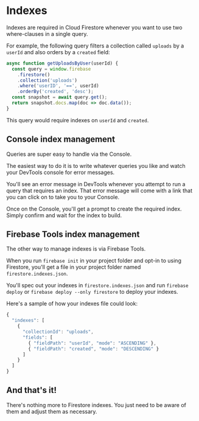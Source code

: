 # Indexes

Indexes are required in Cloud Firestore whenever you want to use two where-clauses in a single query.

For example, the following query filters a collection called `uploads` by a `userId` and also orders by a `created` field:

```javascript
async function getUploadsByUser(userId) {
  const query = window.firebase
    .firestore()
    .collection('uploads')
    .where('userID', '==', userId)
    .orderBy('created', 'desc');
  const snapshot = await query.get();
  return snapshot.docs.map(doc => doc.data());
}
```

This query would require indexes on `userId` and `created`.

## Console index management

Queries are super easy to handle via the Console.

The easiest way to do it is to write whatever queries you like and watch your DevTools console for error messages.

You'll see an error message in DevTools whenever you attempt to run a query that requires an index. That error message will come with a link that you can click on to take you to your Console.

Once on the Console, you'll get a prompt to create the required index. Simply confirm and wait for the index to build.

## Firebase Tools index management

The other way to manage indexes is via Firebase Tools.

When you run `firebase init` in your project folder and opt-in to using Firestore, you'll get a file in your project folder named `firestore.indexes.json`.

You'll spec out your indexes in `firestore.indexes.json` and run `firebase deploy` or `firebase deploy --only firestore` to deploy your indexes.

Here's a sample of how your indexes file could look:

```javascript
{
  "indexes": [
    {
      "collectionId": "uploads",
      "fields": [
        { "fieldPath": "userId", "mode": "ASCENDING" },
        { "fieldPath": "created", "mode": "DESCENDING" }
      ]
    }
  ]
}
```

## And that's it!

There's nothing more to Firestore indexes. You just need to be aware of them and adjust them as necessary.

